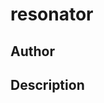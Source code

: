 # resonator

## Author

<!-- Insert Your Name Here -->

## Description

<!-- Describe your example here -->
